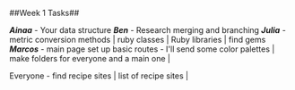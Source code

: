 ##Week 1 Tasks##

***Ainaa*** - Your data structure
***Ben*** - Research merging and branching 
***Julia*** - metric conversion methods | ruby classes | Ruby libraries | find gems
***Marcos*** - main page set up basic routes - I'll send some color palettes | make folders for everyone and a main one |

Everyone - find recipe sites | list of recipe sites | 
